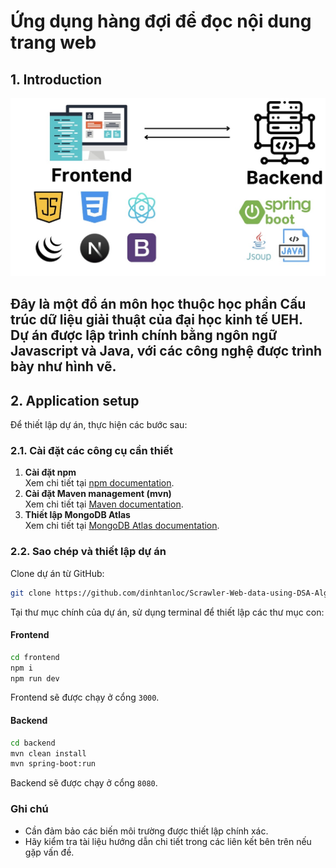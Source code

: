 # Ứng dụng hàng đợi để đọc nội dung trang web

## 1. Introduction
![Project Overview](images/architecture.jpg)

Đây là một đồ án môn học thuộc học phần Cấu trúc dữ liệu giải thuật của đại học kinh tế UEH.  
Dự án được lập trình chính bằng ngôn ngữ **Javascript** và **Java**, với các công nghệ được trình bày như hình vẽ.  
---

## 2. Application setup

Để thiết lập dự án, thực hiện các bước sau:

### 2.1. Cài đặt các công cụ cần thiết
1. **Cài đặt npm**  
   Xem chi tiết tại [npm documentation](https://docs.npmjs.com/).
2. **Cài đặt Maven management (mvn)**  
   Xem chi tiết tại [Maven documentation](https://maven.apache.org/).
3. **Thiết lập MongoDB Atlas**  
   Xem chi tiết tại [MongoDB Atlas documentation](https://www.mongodb.com/atlas).

### 2.2. Sao chép và thiết lập dự án
Clone dự án từ GitHub:
```bash
git clone https://github.com/dinhtanloc/Scrawler-Web-data-using-DSA-Algorithm.git
```

Tại thư mục chính của dự án, sử dụng terminal để thiết lập các thư mục con:

#### Frontend
```bash
cd frontend
npm i
npm run dev
```
Frontend sẽ được chạy ở cổng `3000`.

#### Backend
```bash
cd backend
mvn clean install
mvn spring-boot:run
```
Backend sẽ được chạy ở cổng `8080`.

### Ghi chú
- Cần đảm bảo các biến môi trường được thiết lập chính xác.  
- Hãy kiểm tra tài liệu hướng dẫn chi tiết trong các liên kết bên trên nếu gặp vấn đề.


